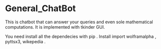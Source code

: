 # General_ChatBot
This is chatbot that can answer your queries and even sole mathematical computations. It is implemented with tkinder GUI.

You need install all the dependecies with pip . Install import wolframalpha , pyttsx3, wikepedia .
